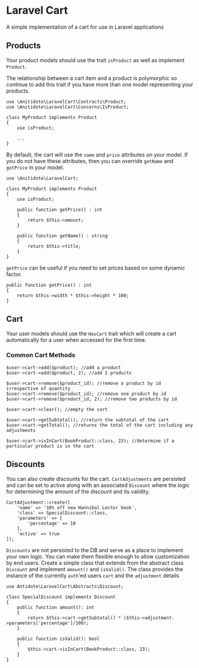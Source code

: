 # Laravel Cart
A simple implementation of a cart for use in Laravel applications

## Products
Your product models should use the trait `isProduct` as well as implement `Product`.

The relationship between a cart item and a product is polymorphic so continue to add
this trait if you have more than one model representing your products.

```
use \Anitidote\LaravelCart\Contracts\Product;
use \Anitidote\LaravelCart\Concerns\IsProduct;

class MyProduct implements Product
{
    use isProduct;

    ...
}
```

By default, the cart will use the `name` and `price` attributes on your
model. If you do not have these attributes, then you can override `getName`
and `getPrice` in your model.

```
use \Anitidote\LaravelCart;

class MyProduct implements Product
{
    use isProduct;

    public function getPrice() : int
    {
        return $this->amount;
    }
    
    public function getName() : string
    {
        return $this->title;
    }
}
```

`getPrice` can be useful if you need to set prices based on some dynamic factor.

```
public function getPrice() : int
{
    return $this->width * $this->height * 100;
}
```

## Cart
Your user models should use the `HasCart` trait which will create a cart automatically
for a user when accessed for the first time.

### Common Cart Methods

```
$user->cart->add($product); //add a product
$user->cart->add($product, 2); //add 2 products

$user->cart->remove($product_id); //remove a product by id irrespective of quantity
$user->cart->remove($product_id); //remove one product by id
$user->cart->remove($product_id, 2); //remove two products by id

$user->cart->clear(); //empty the cart

$user->cart->getSubtotal(); //return the subtotal of the cart
$user->cart->getTotal(); //returns the total of the cart including any adjustments

$user->cart->isInCart(BookProduct::class, 23); //determine if a particular product is in the cart
```

## Discounts
You can also create discounts for the cart. `CartAdjustments` are persisted and can be set to active along
with an associated `Discount` where the logic for determining the amount of the discount and its validity.

```
CartAdjustment::create([
    'name' => '10% off new Hannibal Lector book',
    'class' => SpecialDiscount::class,
    'parameters' => [
        'percentage' => 10
    ],
    'active' => true
]);
```

`Discounts` are not persisted to the DB and serve as a place to implement your own logic. You can make
them flexible enough to allow customization by end users. Create a simple class that extends from the
abstract class `Discount` and implement `amount()` and `isValid()`. The class provides the instance of
the currently `auth`'ed users `cart` and the `adjustment` details  

```
use Antidote\LaravelCart\Abstracts\Discount;

class SpecialDiscount implements Discount
{
    public function amount(): int
    {
        return $this->cart->getSubtotal() * ($this->adjustment->parameters['percentage']/100);
    }

    public function isValid(): bool
    {
        $this->cart->isInCart(BookProduct::class, 23);
    }
}

```
